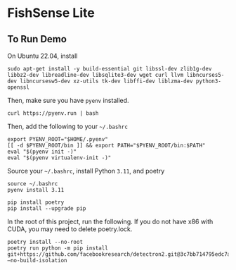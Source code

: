 # FishSense Lite

## To Run Demo
On Ubuntu 22.04, install
```
sudo apt-get install -y build-essential git libssl-dev zlib1g-dev libbz2-dev libreadline-dev libsqlite3-dev wget curl llvm libncurses5-dev libncursesw5-dev xz-utils tk-dev libffi-dev liblzma-dev python3-openssl
```

Then, make sure you have `pyenv` installed.
```
curl https://pyenv.run | bash
```

Then, add the following to your `~/.bashrc`
```
export PYENV_ROOT="$HOME/.pyenv"
[[ -d $PYENV_ROOT/bin ]] && export PATH="$PYENV_ROOT/bin:$PATH"
eval "$(pyenv init -)"
eval "$(pyenv virtualenv-init -)"
```

Source your `~/.bashrc`, install Python `3.11`, and poetry
```
source ~/.bashrc
pyenv install 3.11

pip install poetry
pip install --upgrade pip
```

In the root of this project, run the following.  If you do not have x86 with CUDA, you may need to delete poetry.lock.
```
poetry install --no-root
poetry run python -m pip install git+https://github.com/facebookresearch/detectron2.git@3c7bb714795edc7a96c9a1a6dd83663ecd293e36 –no-build-isolation
```